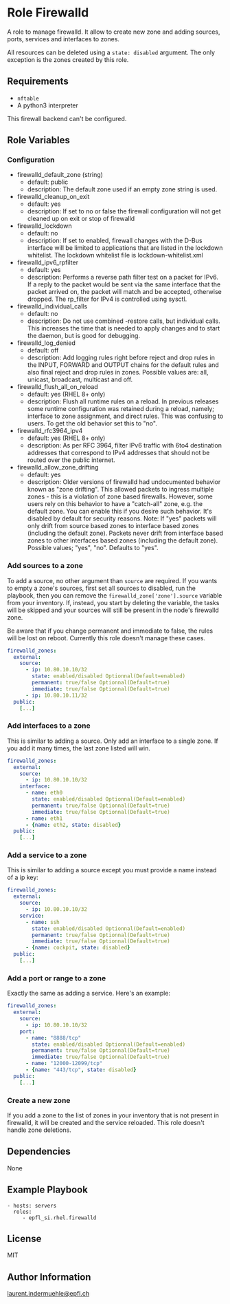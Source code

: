 Role Firewalld
==============

A role to manage firewalld. It allow to create new zone and adding sources, ports, services and interfaces to zones.

All resources can be deleted using a `state: disabled` argument. The only exception is the zones created by this role.


Requirements
------------

* `nftable`
* A python3 interpreter

This firewall backend can't be configured.


Role Variables
--------------

### Configuration

* firewalld_default_zone (string)
  * default: public
  * description: The default zone used if an empty zone string is used.
* firewalld_cleanup_on_exit
  * default: yes
  * description: If set to no or false the firewall configuration will not get cleaned up on exit or stop of firewalld
* firewalld_lockdown
  * default: no
  * description: If set to enabled, firewall changes with the D-Bus interface will be limited to applications that are listed in the lockdown whitelist. The lockdown whitelist file is lockdown-whitelist.xml
* firewalld_ipv6_rpfilter
  * default: yes
  * description: Performs a reverse path filter test on a packet for IPv6. If a reply to the packet would be sent via the same interface that the packet arrived on, the packet will match and be accepted, otherwise dropped. The rp_filter for IPv4 is controlled using sysctl.
* firewalld_individual_calls
  * default: no
  * description: Do not use combined -restore calls, but individual calls. This increases the time that is needed to apply changes and to start the daemon, but is good for debugging.
* firewalld_log_denied
  * default: off
  * description: Add logging rules right before reject and drop rules in the INPUT, FORWARD and OUTPUT chains for the default rules and also final reject and drop rules in zones. Possible values are: all, unicast, broadcast, multicast and off.
* firewalld_flush_all_on_reload
  * default: yes (RHEL 8+ only)
  * description: Flush all runtime rules on a reload. In previous releases some runtime configuration was retained during a reload, namely; interface to zone assignment, and direct rules. This was confusing to users. To get the old behavior set this to "no".
* firewalld_rfc3964_ipv4
  * default: yes (RHEL 8+ only)
  * description: As per RFC 3964, filter IPv6 traffic with 6to4 destination addresses that correspond to IPv4 addresses that should not be routed over the public internet.
* firewalld_allow_zone_drifting
  * default: yes
  * description: Older versions of firewalld had undocumented behavior known as "zone drifting". This allowed packets to ingress multiple zones - this is a violation of zone based firewalls. However, some users rely on this behavior to have a "catch-all" zone, e.g. the default zone. You can enable this if you desire such behavior. It's disabled by default for security reasons. Note: If "yes" packets will only drift from source based zones to interface based zones (including the default zone). Packets never drift from interface based zones to other interfaces based zones (including the default zone). Possible values; "yes", "no". Defaults to "yes".

### Add sources to a zone

To add a source, no other argument than `source` are required.
If you wants to empty a zone's sources, first set all sources to disabled, run the playbook, then you can remove the `firewalld_zone['zone'].source` variable from your inventory. If, instead, you start by deleting the variable, the tasks will be skipped and your sources will still be present in the node's firewalld zone.

Be aware that if you change permanent and immediate to false, the rules will be lost on reboot. Currently this role doesn't manage these cases.

```yaml
firewalld_zones:
  external:
    source:
      - ip: 10.80.10.10/32
        state: enabled/disabled Optionnal(Default=enabled)
        permanent: true/false Optionnal(Default=true)
        immediate: true/false Optionnal(Default=true)
      - ip: 10.80.10.11/32
  public:
    [...]
```


### Add interfaces to a zone

This is similar to adding a source. Only add an interface to a single zone. If you add it many times, the last zone listed will win.

```yaml
firewalld_zones:
  external:
    source:
      - ip: 10.80.10.10/32
    interface:
      - name: eth0
        state: enabled/disabled Optionnal(Default=enabled)
        permanent: true/false Optionnal(Default=true)
        immediate: true/false Optionnal(Default=true)
      - name: eth1
      - {name: eth2, state: disabled}
  public:
    [...]
```


### Add a service to a zone

This is similar to adding a source except you must provide a name instead of a ip key:

```yaml
firewalld_zones:
  external:
    source:
      - ip: 10.80.10.10/32
    service:
      - name: ssh
        state: enabled/disabled Optionnal(Default=enabled)
        permanent: true/false Optionnal(Default=true)
        immediate: true/false Optionnal(Default=true)
      - {name: cockpit, state: disabled}
  public:
    [...]
```


### Add a port or range to a zone

Exactly the same as adding a service. Here's an example:

```yaml
firewalld_zones:
  external:
    source:
      - ip: 10.80.10.10/32
    port:
      - name: "8888/tcp"
        state: enabled/disabled Optionnal(Default=enabled)
        permanent: true/false Optionnal(Default=true)
        immediate: true/false Optionnal(Default=true)
      - name: "12000-12099/tcp"
      - {name: "443/tcp", state: disabled}
  public:
    [...]
```


### Create a new zone

If you add a zone to the list of zones in your inventory that is not present in firewalld, it will be created and the service reloaded. This role doesn't handle zone deletions.



Dependencies
------------

None


Example Playbook
----------------

    - hosts: servers
      roles:
         - epfl_si.rhel.firewalld


License
-------

MIT

Author Information
------------------

laurent.indermuehle@epfl.ch
